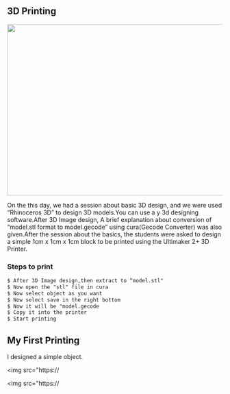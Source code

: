 ## 3D Printing

<img src="https://shaheenhyderk.github.io/P1.jpg" width="700" height="400">

On the this day, we had a session about basic 3D design, and we were used “Rhinoceros 3D” to design 3D models.You can use a y 3d designing software.After 3D Image design, A brief explanation about conversion of “model.stl format to model.gecode” using cura(Gecode Converter) was also given.After the session about the basics, the students were asked to design a simple 1cm x 1cm x 1cm block to be printed using the Ultimaker 2+ 3D Printer.

### Steps to print

```markdown
$ After 3D Image design,then extract to “model.stl" 
$ Now open the "stl" file in cura
$ Now select object as you want
$ Now select save in the right bottom
$ Now it will be "model.gecode
$ Copy it into the printer
$ Start printing
```

## My First Printing
 
 I designed a simple object.
 
 <img src="https://
 
 <img src="https://
 

